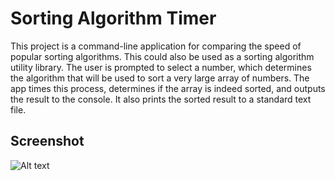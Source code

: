# Sorting Algorithm Timer

This project is a command-line application for comparing the speed of popular sorting algorithms. This could also be used as a sorting algorithm utility library. The user is prompted to select a number, which determines the algorithm that will be used to sort a very large array of numbers. The app times this process, determines if the array is indeed sorted, and outputs the result to the console. It also prints the sorted result to a standard text file.

## Screenshot

![Alt text](http://glendoncheney.com/images/success.png "Sorting Algorithm Timer Screenshot")
